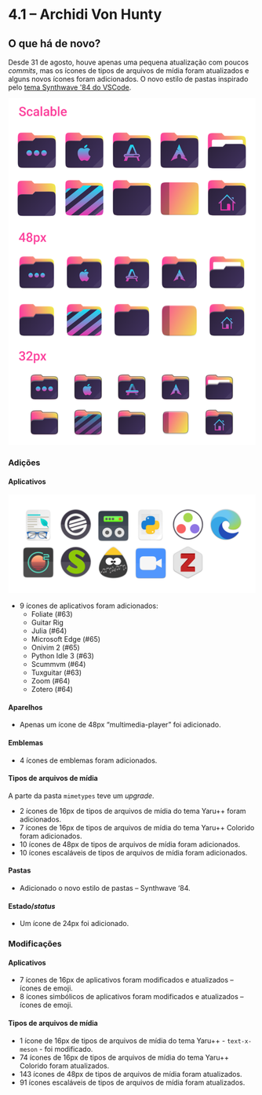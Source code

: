 # 4.1 – Archidi Von Hunty

## O que há de novo?

Desde 31 de agosto, houve apenas uma pequena atualização com poucos *commits*, mas os ícones de tipos de arquivos de mídia foram atualizados e alguns novos ícones foram adicionados. O novo estilo de pastas inspirado pelo [tema Synthwave '84 do VSCode](https://marketplace.visualstudio.com/items?itemName=RobbOwen.synthwave-vscode).

<img src="../immagini/4.1/screenshot2.png" alt="New folder style">

### Adições

#### Aplicativos

<img src="../immagini/4.1/screenshot1.png" alt="New apps">

- 9 ícones de aplicativos foram adicionados:
  - Foliate (#63)
  - Guitar Rig
  - Julia (#64)
  - Microsoft Edge (#65)
  - Onivim 2 (#65)
  - Python Idle 3 (#63)
  - Scummvm (#64)
  - Tuxguitar (#63)
  - Zoom (#64)
  - Zotero (#64)

#### Aparelhos

- Apenas um ícone de 48px “multimedia-player” foi adicionado.

#### Emblemas

- 4 ícones de emblemas foram adicionados.

#### Tipos de arquivos de mídia

A parte da pasta `mimetypes` teve um *upgrade*. 

- 2 ícones de 16px de tipos de arquivos de mídia do tema Yaru++ foram adicionados.
- 7 ícones de 16px de tipos de arquivos de mídia do tema Yaru++ Colorido foram adicionados.
- 10 ícones de 48px de tipos de arquivos de mídia foram adicionados.
- 10 ícones escaláveis de tipos de arquivos de mídia foram adicionados.

#### Pastas

- Adicionado o novo estilo de pastas – Synthwave ‘84.

#### Estado/*status*

- Um ícone de 24px foi adicionado. 

### Modificações

#### Aplicativos

- 7 ícones de 16px de aplicativos foram modificados e atualizados – ícones de emoji.
- 8 ícones simbólicos de aplicativos foram modificados e atualizados – ícones de emoji.

#### Tipos de arquivos de mídia

- 1 ícone de 16px de tipos de arquivos de mídia do tema Yaru++ - `text-x-meson` - foi modificado.
- 74 ícones de 16px de tipos de arquivos de mídia do tema Yaru++ Colorido foram atualizados.
- 143 ícones de 48px de tipos de arquivos de mídia foram atualizados.
- 91 ícones escaláveis de tipos de arquivos de mídia foram atualizados.
